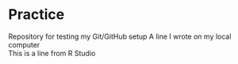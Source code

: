 # Practice
Repository for testing my Git/GitHub setup
A line I wrote on my local computer  
This is a line from R Studio
